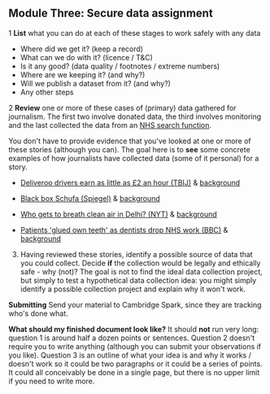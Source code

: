 ## Module Three: Secure data assignment

1 **List** what you can do at each of these stages to work safely with any data

- Where did we get it? (keep a record)
- What can we do with it? (licence / T&C)
- Is it any good? (data quality / footnotes / extreme numbers)
- Where are we keeping it? (and why?)
- Will we publish a dataset from it? (and why?)
- Any other steps

2 **Review** one or more of these cases of (primary) data gathered for journalism. The first two involve donated data, the third involves monitoring and the last collected the data from an [NHS search function](https://www.nhs.uk/service-search/find-a-dentist).

You don't have to provide evidence that you've looked at one or more of these stories (although you can). The goal here is to **see** some concrete examples of how journalists have collected data (some of it personal) for a story.

- [Deliveroo drivers earn as little as £2 an hour (TBIJ)](https://www.thebureauinvestigates.com/stories/2021-03-25/deliveroo-riders-earning-as-little-as-2-pounds) & [background](https://www.thebureauinvestigates.com/blog/2021-04-14/a-blueprint-for-investigative-journalism-how-the-bureau-worked-alongside-riders-to-investigate-deliveroo)

- [Black box Schufa (Spiegel)](https://www.spiegel.de/wirtschaft/service/schufa-so-funktioniert-deutschlands-einflussreichste-auskunftei-a-1239214.html) & [background](https://openschufa.de/english/)

- [Who gets to breath clean air in Delhi? (NYT)](https://www.nytimes.com/interactive/2020/12/17/world/asia/india-pollution-inequality.html) & [background](https://www.nytimes.com/2020/12/24/insider/india-measuring-pollution.html)

- [Patients 'glued own teeth' as dentists drop NHS work (BBC)](https://www.bbc.co.uk/news/uk-59874320) & [background](https://docs.google.com/document/d/1oRvgeBzV5R62RLBOVRwZnSo-NMinzJ_jJbtKwtLU_Fc/edit#)

3. Having reviewed these stories, identify a possible source of data that you could collect. Decide **if** the collection would be legally and ethically safe - why (not)? The goal is not to find the ideal data collection project, but simply to test a hypothetical data collection idea: you might simply identify a possible collection project and explain why it won't work.

**Submitting**
Send your material to Cambridge Spark, since they are tracking who's done what.

**What should my finished document look like?**
It should **not** run very long: question 1 is around half a dozen points or sentences. Question 2 doesn't require you to write anything (although you can submit your observations if you like). Question 3 is an outline of what your idea is and why it works / doesn't work so it could be two paragraphs or it could be a series of points. It could all conceivably be done in a single page, but there is no upper limit if you need to write more.
